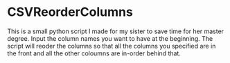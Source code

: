 # CSVReorderColumns
This is a small python script I made for my sister to save time for her master degree.
Input the column names you want to have at the beginning. The script will reoder the columns so that all the columns you specified are in the front and all the other coloumns are in-order behind that.
